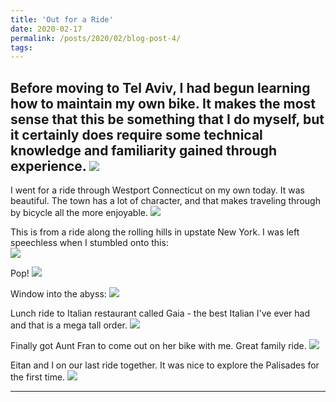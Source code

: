 ```yaml
---
title: 'Out for a Ride'
date: 2020-02-17
permalink: /posts/2020/02/blog-post-4/
tags:
---
```


Before moving to Tel Aviv, I had begun learning how to maintain my own bike. It makes the most sense that this be something that I do myself, but it certainly does require some technical knowledge and familiarity gained through experience.
![](/images/outforaride13.jpg)
------------------
I went for a ride through Westport Connecticut on my own today. It was beautiful. The town has a lot of character, and that  makes traveling through by bicycle all the more enjoyable. 
![](/images/outforaride2.jpg)

This is from a ride along the rolling hills in upstate New York. I was left speechless when I stumbled onto this:  
![](/images/outforaride9.jpg)

Pop!
![](/images/outforaride6.jpg)

Window into the abyss:
![](/images/outforaride8.jpg)

Lunch ride to Italian restaurant called Gaia - the best Italian I've ever had and that is a mega tall order.
![](/images/outforaride7.jpg)

Finally got Aunt Fran to come out on her bike with me. Great family ride.
![](/images/outforaride10.jpg)

Eitan and I on our last ride together. It was nice to explore the Palisades for the first time.
![](/images/outforaride12.jpg)

------